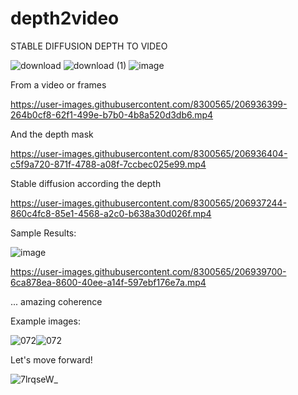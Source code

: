# depth2video
STABLE DIFFUSION DEPTH TO VIDEO

![download](https://user-images.githubusercontent.com/8300565/207204501-fc4bf66a-5c4c-4ebb-83ab-b226240b3b3e.png)
![download (1)](https://user-images.githubusercontent.com/8300565/207212654-391f91bb-bf99-4263-8423-ebb41622a55a.png)
![image](https://user-images.githubusercontent.com/8300565/207255951-bf040b25-0cec-4c3f-8bd0-aa0b3690e12c.png)



From a video or frames

https://user-images.githubusercontent.com/8300565/206936399-264b0cf8-62f1-499e-b7b0-4b8a520d3db6.mp4


And the depth mask


https://user-images.githubusercontent.com/8300565/206936404-c5f9a720-871f-4788-a08f-7ccbec025e99.mp4


Stable diffusion according the depth


https://user-images.githubusercontent.com/8300565/206937244-860c4fc8-85e1-4568-a2c0-b638a30d026f.mp4


Sample Results:

![image](https://user-images.githubusercontent.com/8300565/206937133-aca35de5-99df-4d8d-bc27-301e9d840c8d.png)


https://user-images.githubusercontent.com/8300565/206939700-6ca878ea-8600-40ee-a14f-597ebf176e7a.mp4

... amazing coherence


Example images:

![072](https://user-images.githubusercontent.com/8300565/207172663-d347b44f-bce3-4a15-9e92-5411ccdd7cb4.png)![072](https://user-images.githubusercontent.com/8300565/207172714-368f5c5e-a6c2-422a-b3cd-8c926e73779c.png)




Let's move forward!

![7lrqseW_](https://user-images.githubusercontent.com/8300565/207170061-88c823c7-996f-412b-bd4c-3c02e306dde2.png)

